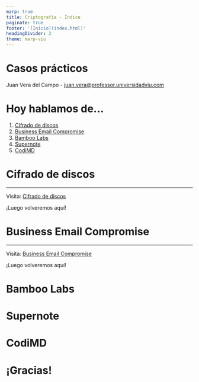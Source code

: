 ```yaml
---
marp: true
title: Criptografía - Índice
paginate: true
footer: '[Inicio](index.html)'
headingDivider: 2
theme: marp-viu
---
```


<style>
    /* You can add custom style here. VSCode supports this.
    Other editor might need these custom code in
    the YAML header: section: | */
</style>

# Casos prácticos
<!-- _class: first-slide -->

Juan Vera del Campo - <juan.vera@professor.universidadviu.com>

# Hoy hablamos de...
<!-- _class: cool-list toc -->

1. [Cifrado de discos](#6)
1. [Business Email Compromise](#5)
1. [Bamboo Labs](#5)
1. [Supernote](#12)
1. [CodiMD](#16)

# Cifrado de discos
<!-- _class: lead -->

---

Visita: [Cifrado de discos](../14-disk.html)

¡Luego volveremos aquí!

# Business Email Compromise
<!-- _class: lead -->

---

Visita: [Business Email Compromise](../13-bec.html)

¡Luego volveremos aquí!

# Bamboo Labs
<!-- _class: lead -->

# Supernote
<!-- _class: lead -->

# CodiMD
<!-- _class: lead -->

# ¡Gracias!
<!-- _class: last-slide -->